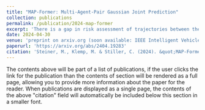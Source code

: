 ```yaml
---
title: "MAP-Former: Multi-Agent-Pair Gaussian Joint Prediction"
collection: publications
permalink: /publication/2024-map-former
excerpt: 'There is a gap in risk assessment of trajectories between the trajectory information coming from a traffic motion prediction module and what is actually needed. Closing this gap necessitates advancements in prediction beyond current practices. Existing prediction models yield joint predictions of agents´ future trajectories with uncertainty weights or marginal Gaussian probability density functions (PDFs) for single agents. Although, these methods achieve high accurate trajectory predictions, they only provide little or no information about the dependencies of interacting agents. Since traffic is a process of highly interdependent agents, whose actions directly influence their mutual behavior, the existing methods are not sufficient to reliably assess the risk of future trajectories. This paper addresses that gap by introducing a novel approach to motion prediction, focusing on predicting agent-pair covariance matrices in a "scene-centric" manner, which can then be used to model Gaussian joint PDFs for all agent-pairs in a scene. We propose a model capable of predicting those agent-pair covariance matrices, leveraging an enhanced awareness of interactions. Utilizing the prediction results of our model, this work forms the foundation for comprehensive risk assessment with statistically based methods for analyzing agents´ relations by their joint PDFs.'
date: 2024-04-30
venue: 'preprint on arxiv.org (soon available: IEEE Intelligent Vehicles Symposium (IV 2024))'
paperurl: 'https://arxiv.org/abs/2404.19283'
citation: 'Steiner, M., Klemp, M. & Stiller, C. (2024). &quot;MAP-Former: Multi-Agent-Pair Gaussian Joint Prediction.&quot; <i>arXiv preprint arXiv:2404.19283</i>.'
---
```


The contents above will be part of a list of publications, if the user clicks the link for the publication than the contents of section will be rendered as a full page, allowing you to provide more information about the paper for the reader. When publications are displayed as a single page, the contents of the above "citation" field will automatically be included below this section in a smaller font.